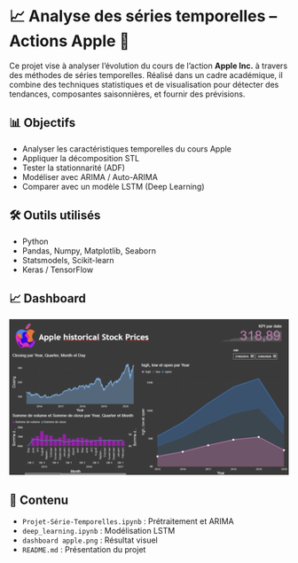 # 📈 Analyse des séries temporelles – Actions Apple 🍏

Ce projet vise à analyser l’évolution du cours de l’action **Apple Inc.** à travers des méthodes de séries temporelles. Réalisé dans un cadre académique, il combine des techniques statistiques et de visualisation pour détecter des tendances, composantes saisonnières, et fournir des prévisions.

## 📊 Objectifs

- Analyser les caractéristiques temporelles du cours Apple
- Appliquer la décomposition STL
- Tester la stationnarité (ADF)
- Modéliser avec ARIMA / Auto-ARIMA
- Comparer avec un modèle LSTM (Deep Learning)

## 🛠️ Outils utilisés

- Python
- Pandas, Numpy, Matplotlib, Seaborn
- Statsmodels, Scikit-learn
- Keras / TensorFlow

## 📈 Dashboard

![Dashboard Apple](https://github.com/NajlaN/s-rie_temporelle/blob/main/dashboard%20apple.png?raw=true)

## 📁 Contenu

- `Projet-Série-Temporelles.ipynb` : Prétraitement et ARIMA
- `deep_learning.ipynb` : Modélisation LSTM
- `dashboard apple.png` : Résultat visuel
- `README.md` : Présentation du projet



